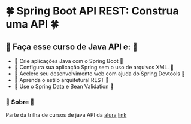# :four_leaf_clover: Spring Boot API REST: Construa uma API :four_leaf_clover:


## :evergreen_tree: Faça esse curso de Java API e: :evergreen_tree:


- :seedling: Crie aplicações Java com o Spring Boot :seedling:
- :seedling: Configura sua aplicação Spring sem o uso de arquivos XML. :seedling:
- :seedling: Acelere seu desenvolvimento web com ajuda do Spring Devtools :seedling:
- :seedling: Aprenda o estilo arquitetural REST :seedling:
- :seedling: Use o Spring Data e Bean Validation :seedling:


### :deciduous_tree: Sobre :deciduous_tree:
Parte da trilha de cursos de java API da [alura](https://cursos.alura.com.br)
[link](https://cursos.alura.com.br/course/introducao-design-patterns-java)

